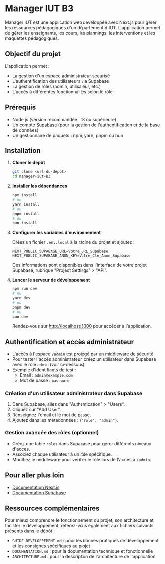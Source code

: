 # Manager IUT B3

Manager IUT est une application web développée avec Next.js pour gérer les ressources pédagogiques d'un département d'IUT. L'application permet de gérer les enseignants, les cours, les plannings, les interventions et les maquettes pédagogiques.

## Objectif du projet

L'application permet :
- La gestion d'un espace administrateur sécurisé
- L'authentification des utilisateurs via Supabase
- La gestion de rôles (admin, utilisateur, etc.)
- L'accès à différentes fonctionnalités selon le rôle

## Prérequis

- Node.js (version recommandée : 18 ou supérieure)
- Un compte [Supabase](https://supabase.com/) (pour la gestion de l'authentification et de la base de données)
- Un gestionnaire de paquets : npm, yarn, pnpm ou bun

## Installation

1. **Cloner le dépôt**
   ```bash
   git clone <url-du-dépôt>
   cd manager-iut-B3
   ```

2. **Installer les dépendances**
   ```bash
   npm install
   # ou
   yarn install
   # ou
   pnpm install
   # ou
   bun install
   ```

3. **Configurer les variables d'environnement**

   Créez un fichier `.env.local` à la racine du projet et ajoutez :
   ```
   NEXT_PUBLIC_SUPABASE_URL=Votre_URL_Supabase
   NEXT_PUBLIC_SUPABASE_ANON_KEY=Votre_Clé_Anon_Supabase
   ```

   Ces informations sont disponibles dans l'interface de votre projet Supabase, rubrique "Project Settings" > "API".

4. **Lancer le serveur de développement**
   ```bash
   npm run dev
   # ou
   yarn dev
   # ou
   pnpm dev
   # ou
   bun dev
   ```

   Rendez-vous sur [http://localhost:3000](http://localhost:3000) pour accéder à l'application.

## Authentification et accès administrateur

- L'accès à l'espace `/admin` est protégé par un middleware de sécurité.
- Pour tester l'accès administrateur, créez un utilisateur dans Supabase avec le rôle `admin` (voir ci-dessous).
- Exemple d'identifiants de test :
  - Email : `admin@example.com`
  - Mot de passe : `password`

### Création d'un utilisateur administrateur dans Supabase

1. Dans Supabase, allez dans "Authentication" > "Users".
2. Cliquez sur "Add User".
3. Renseignez l'email et le mot de passe.
4. Ajoutez dans les métadonnées : `{"role": "admin"}`.

### Gestion avancée des rôles (optionnel)

- Créez une table `roles` dans Supabase pour gérer différents niveaux d'accès.
- Associez chaque utilisateur à un rôle spécifique.
- Modifiez le middleware pour vérifier le rôle lors de l'accès à `/admin`.

## Pour aller plus loin

- [Documentation Next.js](https://nextjs.org/docs)
- [Documentation Supabase](https://supabase.com/docs)

## Ressources complémentaires

Pour mieux comprendre le fonctionnement du projet, son architecture et faciliter le développement, référez-vous également aux fichiers suivants présents dans le dépôt :

- `GUIDE_DEVELOPPEMENT.md` : pour les bonnes pratiques de développement et les consignes spécifiques au projet
- `DOCUMENTATION.md` : pour la documentation technique et fonctionnelle
- `ARCHITECTURE.md` : pour la description de l'architecture de l'application

